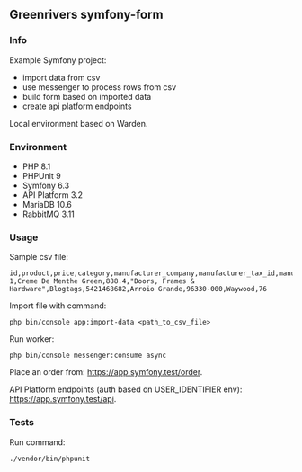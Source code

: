 ## Greenrivers symfony-form

### Info

Example Symfony project:
- import data from csv
- use messenger to process rows from csv
- build form based on imported data
- create api platform endpoints

Local environment based on Warden.

### Environment

- PHP 8.1
- PHPUnit 9
- Symfony 6.3
- API Platform 3.2
- MariaDB 10.6
- RabbitMQ 3.11

### Usage

Sample csv file:

```csv
id,product,price,category,manufacturer_company,manufacturer_tax_id,manufacturer_city,manufacturer_postcode,manufacturer_street,manufacturer_street_number
1,Creme De Menthe Green,888.4,"Doors, Frames & Hardware",Blogtags,5421468682,Arroio Grande,96330-000,Waywood,76

```

Import file with command:

```shell
php bin/console app:import-data <path_to_csv_file>
```

Run worker:

```shell
php bin/console messenger:consume async
```

Place an order from: https://app.symfony.test/order.

API Platform endpoints (auth based on USER_IDENTIFIER env): https://app.symfony.test/api.

### Tests

Run command:

```shell
./vendor/bin/phpunit
```
